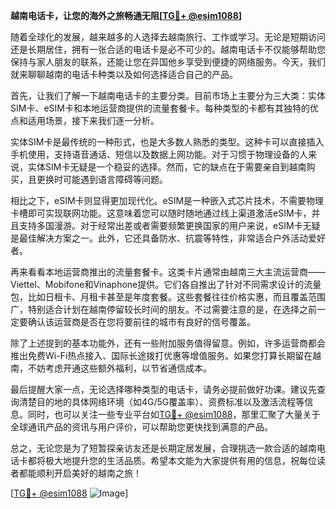 **越南电话卡，让您的海外之旅畅通无阻[[TG💪+ @esim1088](https://t.me/s/esim1088)]**

随着全球化的发展，越来越多的人选择去越南旅行、工作或学习。无论是短期访问还是长期居住，拥有一张合适的电话卡是必不可少的。越南电话卡不仅能够帮助您保持与家人朋友的联系，还能让您在异国他乡享受到便捷的网络服务。今天，我们就来聊聊越南的电话卡种类以及如何选择适合自己的产品。

首先，让我们了解一下越南电话卡的主要分类。目前市场上主要分为三大类：实体SIM卡、eSIM卡和本地运营商提供的流量套餐卡。每种类型的卡都有其独特的优点和适用场景，接下来我们逐一分析。

实体SIM卡是最传统的一种形式，也是大多数人熟悉的类型。这种卡可以直接插入手机使用，支持语音通话、短信以及数据上网功能。对于习惯于物理设备的人来说，实体SIM卡无疑是一个稳妥的选择。然而，它的缺点在于需要亲自到越南购买，且更换时可能遇到语言障碍等问题。

相比之下，eSIM卡则显得更加现代化。eSIM是一种嵌入式芯片技术，不需要物理卡槽即可实现联网功能。这意味着您可以随时随地通过线上渠道激活eSIM卡，并且支持多国漫游。对于经常出差或者需要频繁更换国家的用户来说，eSIM卡无疑是最佳解决方案之一。此外，它还具备防水、抗震等特性，非常适合户外活动爱好者。

再来看看本地运营商推出的流量套餐卡。这类卡片通常由越南三大主流运营商——Viettel、Mobifone和Vinaphone提供。它们各自推出了针对不同需求设计的流量包，比如日租卡、月租卡甚至是年度套餐。这些套餐往往价格实惠，而且覆盖范围广，特别适合计划在越南停留较长时间的朋友。不过需要注意的是，在选择之前一定要确认该运营商是否在您将要前往的城市有良好的信号覆盖。

除了上述提到的基本功能外，还有一些附加服务值得留意。例如，许多运营商都会推出免费Wi-Fi热点接入、国际长途拨打优惠等增值服务。如果您打算长期留在越南，不妨考虑开通这些额外福利，以节省通信成本。

最后提醒大家一点，无论选择哪种类型的电话卡，请务必提前做好功课。建议先查询清楚目的地的具体网络环境（如4G/5G覆盖率）、资费标准以及激活流程等信息。同时，也可以关注一些专业平台如[TG💪+ @esim1088](https://t.me/s/esim1088)，那里汇聚了大量关于全球通讯产品的资讯与用户评价，可以帮助您更快找到满意的产品。

总之，无论您是为了短暂探亲访友还是长期定居发展，合理挑选一款合适的越南电话卡都将极大地提升您的生活品质。希望本文能为大家提供有用的信息，祝每位读者都能顺利开启美好的越南之旅！

[[TG💪+ @esim1088](https://t.me/s/esim1088) ![Image](https://i.postimg.cc/4NQfJmqS/Snipaste-2025-05-13-00-14-12.png)]